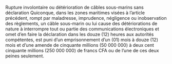 Rupture involontaire ou détérioration de câbles sous-marins sans déclaration
Quiconque, dans les zones maritimes visées à l’article précédent, rompt par maladresse, imprudence, négligence ou inobservation des règlements, un câble sous-marin ou lui cause des détériorations de nature à interrompre tout ou partie des communications électroniques et omet d’en faire la déclaration dans les douze (12) heures aux autorités compétentes, est puni d’un emprisonnement d’un (01) mois à douze (12) mois et d’une amende de cinquante millions (50 000 000) à deux cent cinquante millions (250 000 000) de francs CFA ou de l’une de ces deux peines seulement.